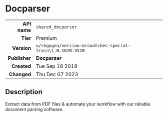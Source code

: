 # Docparser
| | |
|-:|-|
|**API name**|`shared_docparser`|
|**Tier**|Premium|
|**Version**|`u/shgogna/version-mismatches-special-train\1.0.1670.3520`|
|**Publisher**|**Docparser**|
|**Created**|Tue Sep 18 2018|
|**Changed**|Thu Dec 07 2023|

## Description
Extract data from PDF files & automate your workflow with our reliable document parsing software.
